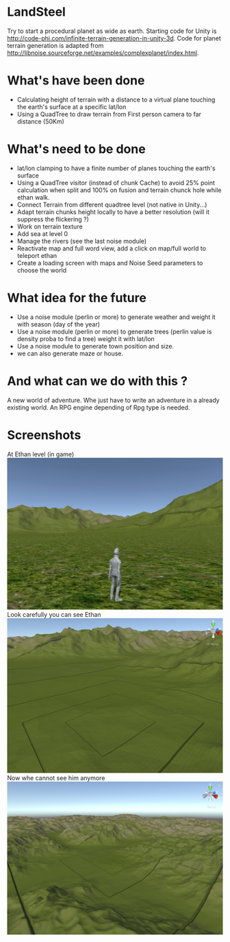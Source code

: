 # LandSteel
Try to start a procedural planet as wide as earth. Starting code for Unity is http://code-phi.com/infinite-terrain-generation-in-unity-3d. Code for planet terrain generation is adapted from http://libnoise.sourceforge.net/examples/complexplanet/index.html.

# What's have been done
- Calculating height of terrain with a distance to a virtual plane touching the earth's surface at a specific lat/lon
- Using a QuadTree to draw terrain from First person camera to far distance (50Km)

# What's need to be done
- lat/lon clamping to have a finite number of planes touching the earth's surface
- Using a QuadTree visitor (instead of chunk Cache) to avoid 25% point calculation when split and 100% on fusion and terrain chunck hole while ethan walk.
- Connect Terrain from different quadtree level (not native in Unity...)
- Adapt terrain chunks height locally to have a better resolution (will it suppress the flickering ?)
- Work on terrain texture
- Add sea at level 0
- Manage the rivers (see the last noise module)
- Reactivate map and full word view, add a click on map/full world to teleport ethan
- Create a loading screen with maps and Noise Seed parameters to choose the world

# What idea for the future
- Use a noise module (perlin or more) to generate weather and weight it with season (day of the year)
- Use a noise module (perlin or more) to generate trees (perlin value is density proba to find a tree) weight it with lat/lon
- Use a noise module to generate town position and size.
- we can also generate maze or house.

# And what can we do with this ?
A new world of adventure. Whe just have to write an adventure in a already existing world.
An RPG engine depending of Rpg type is needed.

# Screenshots
At Ethan level (in game)
![At Ethan level](https://github.com/Peamon/LandSteel/raw/master/Capture%20d%E2%80%99%C3%A9cran%202018-02-09%20%C3%A0%2001.34.50.png)
Look carefully you can see Ethan
![Look carefully](https://raw.githubusercontent.com/Peamon/LandSteel/master/Capture%20d%E2%80%99%C3%A9cran%202018-02-09%20%C3%A0%2001.35.08.png)
Now whe cannot see him anymore
![No more ethan](https://github.com/Peamon/LandSteel/raw/master/Capture%20d%E2%80%99%C3%A9cran%202018-02-09%20%C3%A0%2001.35.19.png)
